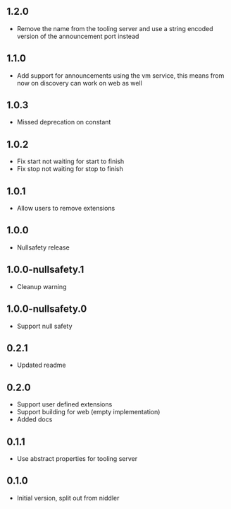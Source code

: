 ## 1.2.0

- Remove the name from the tooling server and use a string encoded version of the announcement port instead

## 1.1.0

- Add support for announcements using the vm service, this means from now on discovery can work on web as well

## 1.0.3

- Missed deprecation on constant

## 1.0.2

- Fix start not waiting for start to finish
- Fix stop not waiting for stop to finish

## 1.0.1

- Allow users to remove extensions

## 1.0.0

- Nullsafety release

## 1.0.0-nullsafety.1

- Cleanup warning

## 1.0.0-nullsafety.0

- Support null safety

## 0.2.1

- Updated readme

## 0.2.0

- Support user defined extensions
- Support building for web (empty implementation)
- Added docs

## 0.1.1

- Use abstract properties for tooling server

## 0.1.0

- Initial version, split out from niddler
